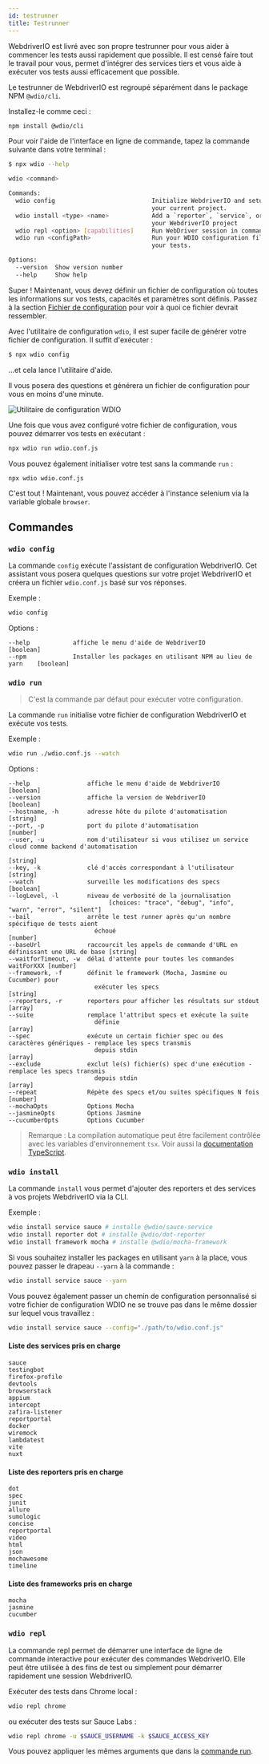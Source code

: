 ```yaml
---
id: testrunner
title: Testrunner
---
```


WebdriverIO est livré avec son propre testrunner pour vous aider à commencer les tests aussi rapidement que possible. Il est censé faire tout le travail pour vous, permet d'intégrer des services tiers et vous aide à exécuter vos tests aussi efficacement que possible.

Le testrunner de WebdriverIO est regroupé séparément dans le package NPM `@wdio/cli`.

Installez-le comme ceci :

```sh npm2yarn
npm install @wdio/cli
```

Pour voir l'aide de l'interface en ligne de commande, tapez la commande suivante dans votre terminal :

```sh
$ npx wdio --help

wdio <command>

Commands:
  wdio config                           Initialize WebdriverIO and setup configuration in
                                        your current project.
  wdio install <type> <name>            Add a `reporter`, `service`, or `framework` to
                                        your WebdriverIO project
  wdio repl <option> [capabilities]     Run WebDriver session in command line
  wdio run <configPath>                 Run your WDIO configuration file to initialize
                                        your tests.

Options:
  --version  Show version number                                       [boolean]
  --help     Show help                                                 [boolean]
```

Super ! Maintenant, vous devez définir un fichier de configuration où toutes les informations sur vos tests, capacités et paramètres sont définis. Passez à la section [Fichier de configuration](/docs/configuration) pour voir à quoi ce fichier devrait ressembler.

Avec l'utilitaire de configuration `wdio`, il est super facile de générer votre fichier de configuration. Il suffit d'exécuter :

```sh
$ npx wdio config
```

...et cela lance l'utilitaire d'aide.

Il vous posera des questions et générera un fichier de configuration pour vous en moins d'une minute.

![Utilitaire de configuration WDIO](/img/config-utility.gif)

Une fois que vous avez configuré votre fichier de configuration, vous pouvez démarrer vos tests en exécutant :

```sh
npx wdio run wdio.conf.js
```

Vous pouvez également initialiser votre test sans la commande `run` :

```sh
npx wdio wdio.conf.js
```

C'est tout ! Maintenant, vous pouvez accéder à l'instance selenium via la variable globale `browser`.

## Commandes

### `wdio config`

La commande `config` exécute l'assistant de configuration WebdriverIO. Cet assistant vous posera quelques questions sur votre projet WebdriverIO et créera un fichier `wdio.conf.js` basé sur vos réponses.

Exemple :

```sh
wdio config
```

Options :

```
--help            affiche le menu d'aide de WebdriverIO                      [boolean]
--npm             Installer les packages en utilisant NPM au lieu de yarn    [boolean]
```

### `wdio run`

> C'est la commande par défaut pour exécuter votre configuration.

La commande `run` initialise votre fichier de configuration WebdriverIO et exécute vos tests.

Exemple :

```sh
wdio run ./wdio.conf.js --watch
```

Options :

```
--help                affiche le menu d'aide de WebdriverIO         [boolean]
--version             affiche la version de WebdriverIO             [boolean]
--hostname, -h        adresse hôte du pilote d'automatisation        [string]
--port, -p            port du pilote d'automatisation                [number]
--user, -u            nom d'utilisateur si vous utilisez un service cloud comme backend d'automatisation
                                                                        [string]
--key, -k             clé d'accès correspondant à l'utilisateur      [string]
--watch               surveille les modifications des specs          [boolean]
--logLevel, -l        niveau de verbosité de la journalisation
                            [choices: "trace", "debug", "info", "warn", "error", "silent"]
--bail                arrête le test runner après qu'un nombre spécifique de tests aient
                        échoué                                         [number]
--baseUrl             raccourcit les appels de commande d'URL en définissant une URL de base [string]
--waitforTimeout, -w  délai d'attente pour toutes les commandes waitForXXX [number]
--framework, -f       définit le framework (Mocha, Jasmine ou Cucumber) pour
                        exécuter les specs                             [string]
--reporters, -r       reporters pour afficher les résultats sur stdout  [array]
--suite               remplace l'attribut specs et exécute la suite
                        définie                                         [array]
--spec                exécute un certain fichier spec ou des caractères génériques - remplace les specs transmis
                        depuis stdin                                    [array]
--exclude             exclut le(s) fichier(s) spec d'une exécution - remplace les specs transmis
                        depuis stdin                                    [array]
--repeat              Répète des specs et/ou suites spécifiques N fois  [number]
--mochaOpts           Options Mocha
--jasmineOpts         Options Jasmine
--cucumberOpts        Options Cucumber
```

> Remarque : La compilation automatique peut être facilement contrôlée avec les variables d'environnement `tsx`. Voir aussi la [documentation TypeScript](/docs/typescript).

### `wdio install`
La commande `install` vous permet d'ajouter des reporters et des services à vos projets WebdriverIO via la CLI.

Exemple :

```sh
wdio install service sauce # installe @wdio/sauce-service
wdio install reporter dot # installe @wdio/dot-reporter
wdio install framework mocha # installe @wdio/mocha-framework
```

Si vous souhaitez installer les packages en utilisant `yarn` à la place, vous pouvez passer le drapeau `--yarn` à la commande :

```sh
wdio install service sauce --yarn
```

Vous pouvez également passer un chemin de configuration personnalisé si votre fichier de configuration WDIO ne se trouve pas dans le même dossier sur lequel vous travaillez :

```sh
wdio install service sauce --config="./path/to/wdio.conf.js"
```

#### Liste des services pris en charge

```
sauce
testingbot
firefox-profile
devtools
browserstack
appium
intercept
zafira-listener
reportportal
docker
wiremock
lambdatest
vite
nuxt
```

#### Liste des reporters pris en charge

```
dot
spec
junit
allure
sumologic
concise
reportportal
video
html
json
mochawesome
timeline
```

#### Liste des frameworks pris en charge

```
mocha
jasmine
cucumber
```

### `wdio repl`

La commande repl permet de démarrer une interface de ligne de commande interactive pour exécuter des commandes WebdriverIO. Elle peut être utilisée à des fins de test ou simplement pour démarrer rapidement une session WebdriverIO.

Exécuter des tests dans Chrome local :

```sh
wdio repl chrome
```

ou exécuter des tests sur Sauce Labs :

```sh
wdio repl chrome -u $SAUCE_USERNAME -k $SAUCE_ACCESS_KEY
```

Vous pouvez appliquer les mêmes arguments que dans la [commande run](#wdio-run).